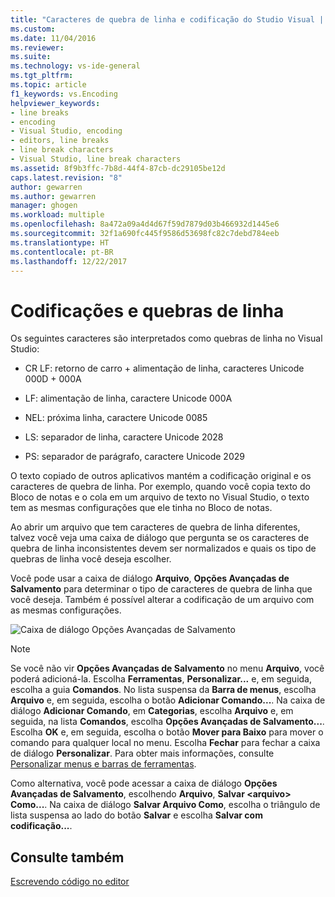 ```yaml
---
title: "Caracteres de quebra de linha e codificação do Studio Visual | Microsoft Docs"
ms.custom: 
ms.date: 11/04/2016
ms.reviewer: 
ms.suite: 
ms.technology: vs-ide-general
ms.tgt_pltfrm: 
ms.topic: article
f1_keywords: vs.Encoding
helpviewer_keywords:
- line breaks
- encoding
- Visual Studio, encoding
- editors, line breaks
- line break characters
- Visual Studio, line break characters
ms.assetid: 8f9b3ffc-7b8d-44f4-87cb-dc29105be12d
caps.latest.revision: "8"
author: gewarren
ms.author: gewarren
manager: ghogen
ms.workload: multiple
ms.openlocfilehash: 8a472a09a4d4d67f59d7879d03b466932d1445e6
ms.sourcegitcommit: 32f1a690fc445f9586d53698fc82c7debd784eeb
ms.translationtype: HT
ms.contentlocale: pt-BR
ms.lasthandoff: 12/22/2017
---
```

# <a name="encodings-and-line-breaks"></a>Codificações e quebras de linha
Os seguintes caracteres são interpretados como quebras de linha no Visual Studio:  
  
-   CR LF: retorno de carro + alimentação de linha, caracteres Unicode 000D + 000A  
  
-   LF: alimentação de linha, caractere Unicode 000A  
  
-   NEL: próxima linha, caractere Unicode 0085  
  
-   LS: separador de linha, caractere Unicode 2028  
  
-   PS: separador de parágrafo, caractere Unicode 2029  
  
O texto copiado de outros aplicativos mantém a codificação original e os caracteres de quebra de linha. Por exemplo, quando você copia texto do Bloco de notas e o cola em um arquivo de texto no Visual Studio, o texto tem as mesmas configurações que ele tinha no Bloco de notas.  
  
Ao abrir um arquivo que tem caracteres de quebra de linha diferentes, talvez você veja uma caixa de diálogo que pergunta se os caracteres de quebra de linha inconsistentes devem ser normalizados e quais os tipo de quebras de linha você deseja escolher.

Você pode usar a caixa de diálogo **Arquivo**, **Opções Avançadas de Salvamento** para determinar o tipo de caracteres de quebra de linha que você deseja. Também é possível alterar a codificação de um arquivo com as mesmas configurações.

![Caixa de diálogo Opções Avançadas de Salvamento](media/line_endings.png)
  
> [!NOTE]
>  Se você não vir **Opções Avançadas de Salvamento** no menu **Arquivo**, você poderá adicioná-la. Escolha **Ferramentas**, **Personalizar...**  e, em seguida, escolha a guia **Comandos**. No lista suspensa da **Barra de menus**, escolha **Arquivo** e, em seguida, escolha o botão **Adicionar Comando...**. Na caixa de diálogo **Adicionar Comando**, em **Categorias**, escolha **Arquivo** e, em seguida, na lista **Comandos**, escolha **Opções Avançadas de Salvamento...**. Escolha **OK** e, em seguida, escolha o botão **Mover para Baixo** para mover o comando para qualquer local no menu. Escolha **Fechar** para fechar a caixa de diálogo **Personalizar**. Para obter mais informações, consulte [Personalizar menus e barras de ferramentas](../ide/how-to-customize-menus-and-toolbars-in-visual-studio.md#customizing_menu).

Como alternativa, você pode acessar a caixa de diálogo **Opções Avançadas de Salvamento**, escolhendo **Arquivo**, **Salvar \<arquivo\> Como...**. Na caixa de diálogo **Salvar Arquivo Como**, escolha o triângulo de lista suspensa ao lado do botão **Salvar** e escolha **Salvar com codificação...**.

## <a name="see-also"></a>Consulte também
[Escrevendo código no editor](../ide/writing-code-in-the-code-and-text-editor.md)